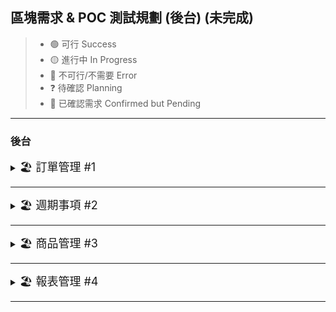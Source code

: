 ## 區塊需求 & POC 測試規劃 (後台) (未完成)

<!-- emoji ✅ ❎ ⭕ ❌ ❕ ❗-->

> - 🟢 可行 Success
> - 🟡 進行中 In Progress
> - 🔴 不可行/不需要 Error
> - ❓ 待確認 Planning
> - 🔳 已確認需求 Confirmed but Pending

<!-- __[各網站功能整理](#各網站功能整理) bookmark-->

---

### 後台

<!-- !! 訂單管理 -->
<details>
  <summary>
    <span style="font-size: 18px;">🏖️ 訂單管理 #1</span>
  </summary>

##### 🎈 目標實現方向

因傾向無會員系統的訂單管理，所以形式上會類似清單管理樣式(類似於 TodoList)，新增、刪除、修改、查詢等等。
初步預擬使用者:

```b
使用者填完表格 >> 表單驗證二次確認後送出 >> email.js 通知 >> 資料儲存到 DB? >> 後台看到新增的資料
```

- 清單顯示 (包含 Modal 細部清單)
- 卡片顯示
- 行事曆顯示

- 時間篩選, 總金額篩選
- 內部查詢系統

**E-mail 通知部分**

- 客戶端通知
  - 出貨通知: 由系統協助寄發 Email 通知訂單資訊，並由後台管理員人工審核管制。
  - 收貨通知: 由物流端寄發到貨簡訊，系統端不另通知。
- 系統端通知
  - 每週報表通知: 做週資料彙整 => 包含營收、數量分析、客戶地點等各式客戶數據與商業面解析。

##### 🎈 所需功能

1. 🔳 訂單表格增刪改查 >> `React-Hook-form`
2. 🔳 信件觸發 >> `Email.js`
3. ❓ 行事曆顯示訂單 >> (未選型) >> `Calendar 類型(Weeks)`
</details>

---

<!-- !! 週期事項 -->
<details >
  <summary>
    <span style="font-size: 18px;">🏖️ 週期事項 #2</span>
  </summary>

##### 🎈 目標實現方向

目標: 便於管理者管理每日事務，確保運作正常
例如: `每日確認存貨狀況`, `每日確認訂單發貨狀況`, `其它週期事務`
=> 使用方法上較為彈性，但最理想的內容還是可以彈性新增事項，而非寫死。

##### 🎈 所需功能

1. 🔳 每日定時更新事項 => 一到 某時段 就把 `status: true => false`
2. 🔳 剩餘部分與 TodoList 類似。
</details>

---

<!-- !! 商品管理 -->
<details>
  <summary>
    <span style="font-size: 18px;">🏖️ 商品管理 #3</span>
  </summary>

##### 🎈 目標實現方向

目標: 管理商品顯示狀況
例如: 商品內容須可以以 `checkbox` 形式做勾選決定顯示與否。

##### 🎈 所需功能

1. 🔳 後臺勾選 True/False，讓前台確認，
2. 🔳 剩餘部分與 TodoList 類似。
</details>

---

<!-- !! 報表管理 -->
<details>
  <summary>
    <span style="font-size: 18px;">🏖️ 報表管理 #4</span>
  </summary>

##### 🎈 目標實現方向

目標: 依使用者想要知道的格式做匯出報告(但非必須)。
例如: 可以輸出資料內容為一份完整報告為目標

##### 🎈 所需功能

1. 🔳 配合文書功能產製 `PDF` 或是其他類型文件 >> (未確認技術選型)
2. 🔳 內容資訊應可以客製化選擇 >> `MUI Transfer list` 為初步構想之一，但目標希望 `Tailwind` 支援。
3. ❓ 或是用選項方式去針對每一條顯示畫面做選擇?!
</details>

---

